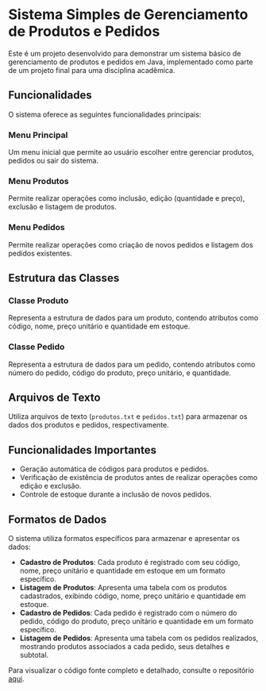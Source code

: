# Sistema Simples de Gerenciamento de Produtos e Pedidos

Este é um projeto desenvolvido para demonstrar um sistema básico de gerenciamento de produtos e pedidos em Java, implementado como parte de um projeto final para uma disciplina acadêmica.

## Funcionalidades

O sistema oferece as seguintes funcionalidades principais:

### Menu Principal

Um menu inicial que permite ao usuário escolher entre gerenciar produtos, pedidos ou sair do sistema.

### Menu Produtos

Permite realizar operações como inclusão, edição (quantidade e preço), exclusão e listagem de produtos.

### Menu Pedidos

Permite realizar operações como criação de novos pedidos e listagem dos pedidos existentes.

## Estrutura das Classes

### Classe Produto

Representa a estrutura de dados para um produto, contendo atributos como código, nome, preço unitário e quantidade em estoque.

### Classe Pedido

Representa a estrutura de dados para um pedido, contendo atributos como número do pedido, código do produto, preço unitário, e quantidade.

## Arquivos de Texto

Utiliza arquivos de texto (`produtos.txt` e `pedidos.txt`) para armazenar os dados dos produtos e pedidos, respectivamente.

## Funcionalidades Importantes

- Geração automática de códigos para produtos e pedidos.
- Verificação de existência de produtos antes de realizar operações como edição e exclusão.
- Controle de estoque durante a inclusão de novos pedidos.

## Formatos de Dados

O sistema utiliza formatos específicos para armazenar e apresentar os dados:

- **Cadastro de Produtos**: Cada produto é registrado com seu código, nome, preço unitário e quantidade em estoque em um formato específico.
- **Listagem de Produtos**: Apresenta uma tabela com os produtos cadastrados, exibindo código, nome, preço unitário e quantidade em estoque.
- **Cadastro de Pedidos**: Cada pedido é registrado com o número do pedido, código do produto, preço unitário e quantidade em um formato específico.
- **Listagem de Pedidos**: Apresenta uma tabela com os pedidos realizados, mostrando produtos associados a cada pedido, seus detalhes e subtotal.

Para visualizar o código fonte completo e detalhado, consulte o repositório [aqui](https://github.com/BryanWalace/ProjetoFinal-Java).
